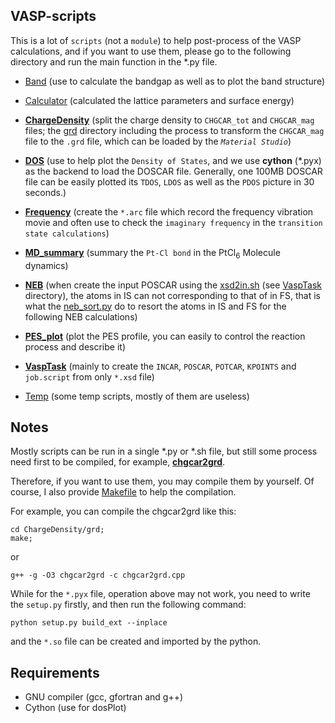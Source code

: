 ## VASP-scripts

This is a lot of `scripts` (not a `module`) to help post-process of the VASP calculations, and if you  want to use them, please go to the following directory and run the main function in the *.py file.

* [Band](Band) (use to calculate the bandgap as well as to plot the band structure)

* [Calculator](Calculator) (calculated the lattice parameters and surface energy)

* [**ChargeDensity**](ChargeDensity) (split the charge density to `CHGCAR_tot` and `CHGCAR_mag` files; the [grd](ChargeDensity/grd) directory including the process to transform the `CHGCAR_mag` file to the `.grd` file, which can be loaded by the *`Material Studio`*)

* [**DOS**](DOS) (use to help plot the `Density of States`, and we use **cython** (*.pyx) as the backend to load the DOSCAR file. Generally, one 100MB DOSCAR file can be easily plotted its `TDOS`, `LDOS` as well as the `PDOS` picture in 30 seconds.)

* [**Frequency**](Frequency) (create the `*.arc` file which record the frequency vibration movie and often use to check the `imaginary frequency` in the `transition state calculations`)

* [**MD_summary**](MD_summary) (summary the `Pt-Cl bond` in the PtCl<sub>6</sub> Molecule dynamics)

* [**NEB**](NEB) (when create the input POSCAR using the [xsd2in.sh](VaspTask/xsd2in.sh) (see [VaspTask](VaspTask) directory), the atoms in IS can not corresponding to that of in FS, that is what the [neb_sort.py](NEB/sort/neb_sort.py) do to resort the atoms in IS and FS for the following NEB calculations)

* [**PES_plot**](PES_plot) (plot the PES profile, you can easily to control the reaction process and describe it)

* [**VaspTask**](VaspTask) (mainly to create the `INCAR`, `POSCAR`, `POTCAR`, `KPOINTS` and `job.script` from only `*.xsd` file)

* [Temp](Temp) (some temp scripts, mostly of them are useless)
## Notes
Mostly scripts can be run in a single *.py or *.sh file, but still some process need first to be compiled, for example, [**chgcar2grd**](ChargeDensity/grd/chgcar2grd).

Therefore, if you want to use them, you may compile them by yourself. Of course, I also provide [Makefile](ChargeDensity/grd/Makefile) to help the compilation.

For example, you can compile the chgcar2grd like this:

```
cd ChargeDensity/grd;
make;
```
or
```
g++ -g -O3 chgcar2grd -c chgcar2grd.cpp
```

While for the `*.pyx` file, operation above may not work, you need to write the `setup.py` firstly, and then run the following command:
```
python setup.py build_ext --inplace
```
and the `*.so` file can be created and imported by the python.

## Requirements
* GNU compiler (gcc, gfortran and g++)
* Cython (use for dosPlot)




